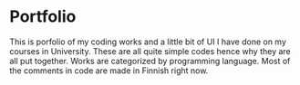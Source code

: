 # Portfolio

This is porfolio of my coding works and a little bit of UI I have done on my courses in University. These are 
all quite simple codes hence why they are all put together. Works are categorized by programming language. Most of
the comments in code are made in Finnish right now.  
